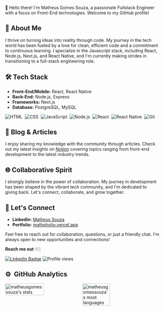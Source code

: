 👋 Hello there! I'm Matheus Gomes Souza, a passionate Fullstack Engineer with a focus on Front-End technologies. Welcome to my GitHub profile!

## 🚀 About Me

I thrive on turning ideas into reality through code. My journey in the tech world has been fueled by a love for clean, efficient code and a commitment to continuous learning. I specialize in the Javascript stack, including React, Node.js, Next.js, and React Native, and I'm currently making strides in transitioning to a full-stack engineering role.

## 🛠️ Tech Stack

- **Front-End/Mobile:** React, React Native
- **Back-End:** Node.js, Express
- **Frameworks:** Next.js
- **Database:** PostgreSQL, MySQL

![HTML](https://img.shields.io/badge/-HTML-05122A?style=flat&logo=HTML5)&nbsp;
![CSS](https://img.shields.io/badge/-CSS-05122A?style=flat&logo=CSS3&logoColor=1572B6)&nbsp;
![JavaScript](https://img.shields.io/badge/-JavaScript-05122A?style=flat&logo=javascript)&nbsp;
![Node.js](https://img.shields.io/badge/-Node.js-05122A?style=flat&logo=node.js)&nbsp;
![React](https://img.shields.io/badge/-React-05122A?style=flat&logo=react)&nbsp;
![React Native](https://img.shields.io/badge/-React_Native-05122A?style=flat&logo=react_native)&nbsp;
![Git](https://img.shields.io/badge/-Git-05122A?style=flat&logo=git)&nbsp;


## 📝 Blog & Articles

I enjoy sharing my knowledge with the community through articles. Check out my latest insights on [Notion](https://www.notion.so/Web-Development-Docs-d1ebd3fda2d040e4810cc0e6447cf17b) covering topics ranging from front-end development to the latest industry trends.

## 🌐 Collaborative Spirit

I strongly believe in the power of collaboration. My journey in development has been shaped by the vibrant tech community, and I'm dedicated to giving back. Let's connect, collaborate, and grow together.



## 🤝 Let's Connect

- **LinkedIn:** [Matheus Souza](https://www.linkedin.com/in/matheus-gomes-de-souza/?locale=en_US)
- **Portfolio:** [mathpholio.vercel.app](https://mathpholio.vercel.app/)

Feel free to reach out for collaboration, questions, or just a friendly chat. I'm always open to new opportunities and connections!

**Reach me out** 👇🏼

 [![Linkedin Badge](https://img.shields.io/badge/-LinkedIn-blue?style=flat-square&logo=Linkedin&logoColor=white&link=https://www.linkedin.com/in/matheus-gomes-de-souza/)](https://www.linkedin.com/in/matheus-gomes-de-souza/)
 <img src="https://komarev.com/ghpvc/?username=matheusgomessouza&color=blue" alt="Profile views" />
 
 ## ⚙️ &nbsp;GitHub Analytics

<div style="display:flex">
<img width="50%" src="https://github-readme-stats.vercel.app/api?username=matheusgomessouza&show_icons=true&theme=tokyonight" alt="matheusgomessouza's stats"/>
<img width="42%" src="https://github-readme-stats.vercel.app/api/top-langs/?username=matheusgomessouza&layout=compact&theme=tokyonight" alt="matheusgomessouza's most languages"/>
</div>
